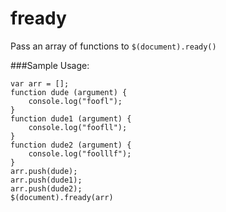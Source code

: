 fready
======

Pass an array of functions to `$(document).ready()`

###Sample Usage: 

	var arr = [];
	function dude (argument) {
		console.log("foofl");
	}
	function dude1 (argument) {
		console.log("foofll");
	}
	function dude2 (argument) {
		console.log("foolllf");
	}
	arr.push(dude);
	arr.push(dude1);
	arr.push(dude2);
	$(document).fready(arr)
